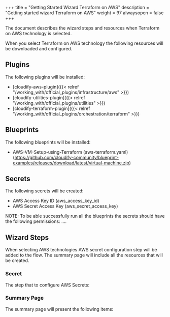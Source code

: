 +++
title = "Getting Started Wizard Terraform on AWS"
description = "Getting started wizard Terraform on AWS"
weight = 97
alwaysopen = false
+++

The document describes the wizard steps and resources when Terraform on AWS technology is selected.

When you select Terraform on AWS technology the following resources will be downloaded and configured.

## Plugins

The following plugins will be installed:

- [cloudify-aws-plugin]({{< relref "/working_with/official_plugins/infrastructure/aws" >}})
- [cloudify-utilities-plugin]({{< relref "/working_with/official_plugins/utilities" >}})
- [cloudify-terraform-plugin]({{< relref "/working_with/official_plugins/orchestration/terraform" >}})


## Blueprints

The following blueprints will be installed:
- AWS-VM-Setup-using-Terraform (aws-terraform.yaml) (https://github.com/cloudify-community/blueprint-examples/releases/download/latest/virtual-machine.zip)

## Secrets

The following secrets will be created:

- AWS Access Key ID (aws_access_key_id)
- AWS Secret Access Key (aws_secret_access_key)

NOTE: To be able successfully run all the blueprints the secrets should have the following permissions:
....

## Wizard Steps

When selecting AWS technologies AWS secret configuration step will be added to the flow. The summary page will include all the resources that will be created.
 
### Secret

The step that to configure AWS Secrets:


### Summary Page

The summary page will present the following items:
